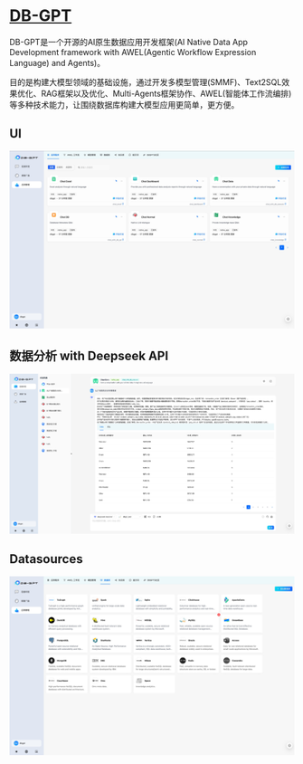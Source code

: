 # [DB-GPT](https://github.com/eosphoros-ai/DB-GPT)

DB-GPT是一个开源的AI原生数据应用开发框架(AI Native Data App Development framework with AWEL(Agentic Workflow Expression Language) and Agents)。

目的是构建大模型领域的基础设施，通过开发多模型管理(SMMF)、Text2SQL效果优化、RAG框架以及优化、Multi-Agents框架协作、AWEL(智能体工作流编排)等多种技术能力，让围绕数据库构建大模型应用更简单，更方便。


## UI

![image](assets/dbgpt_ui.jpg)


## 数据分析 with Deepseek API

![image](assets/dbgpt_chat_data.jpg)

## Datasources

![image](assets/dbgpt_datasource.jpg)